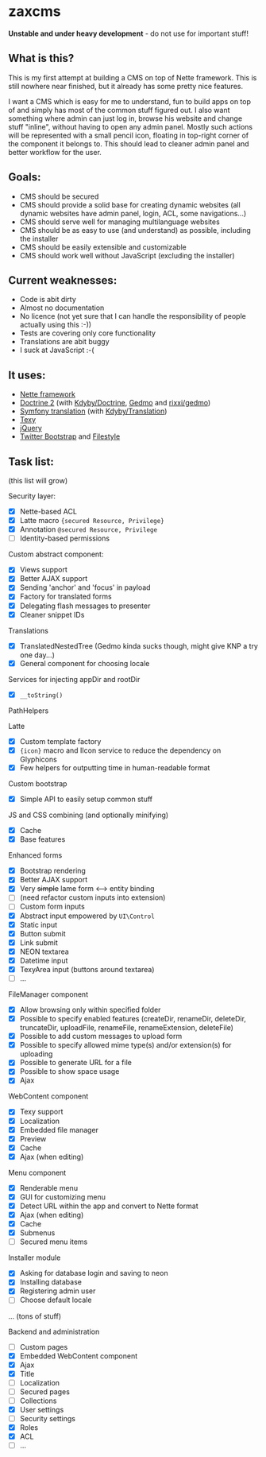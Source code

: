 zaxcms
======

**Unstable and under heavy development** - do not use for important stuff!

## What is this?

This is my first attempt at building a CMS on top of Nette framework. This is still nowhere near finished, but it already has some pretty nice features.

I want a CMS which is easy for me to understand, fun to build apps on top of and simply has most of the common stuff figured out. I also want something where admin can just log in, browse his website and change stuff "inline", without having to open any admin panel. Mostly such actions will be represented with a small pencil icon, floating in top-right corner of the component it belongs to. This should lead to cleaner admin panel and better workflow for the user.

## Goals:

- CMS should be secured
- CMS should provide a solid base for creating dynamic websites (all dynamic websites have admin panel, login, ACL, some navigations...)
- CMS should serve well for managing multilanguage websites
- CMS should be as easy to use (and understand) as possible, including the installer
- CMS should be easily extensible and customizable
- CMS should work well without JavaScript (excluding the installer)

## Current weaknesses:

- Code is abit dirty
- Almost no documentation
- No licence (not yet sure that I can handle the responsibility of people actually using this :-))
- Tests are covering only core functionality
- Translations are abit buggy
- I suck at JavaScript :-(

## It uses:
- [Nette framework](https://github.com/nette/nette)
- [Doctrine 2](https://github.com/doctrine/doctrine2) (with [Kdyby/Doctrine](https://github.com/Kdyby/Doctrine), [Gedmo](https://github.com/l3pp4rd/DoctrineExtensions) and [rixxi/gedmo](https://github.com/rixxi/gedmo))
- [Symfony translation](https://github.com/symfony/Translation) (with [Kdyby/Translation](https://github.com/Kdyby/Translation))
- [Texy](https://github.com/dg/texy)
- [jQuery](https://github.com/jquery/jquery)
- [Twitter Bootstrap](https://github.com/twbs/bootstrap) and [Filestyle](https://github.com/markusslima/bootstrap-filestyle)

## Task list:
(this list will grow)

Security layer:
- [x] Nette-based ACL
 - [x] Latte macro `{secured Resource, Privilege}`
 - [x] Annotation `@secured Resource, Privilege`
- [ ] Identity-based permissions

Custom abstract component:
- [x] Views support
- [x] Better AJAX support
- [x] Sending 'anchor' and 'focus' in payload
- [x] Factory for translated forms
- [x] Delegating flash messages to presenter
- [x] Cleaner snippet IDs

Translations
- [x] TranslatedNestedTree (Gedmo kinda sucks though, might give KNP a try one day...)
- [x] General component for choosing locale

Services for injecting appDir and rootDir
- [x] `__toString()`

PathHelpers

Latte
- [x] Custom template factory
- [x] `{icon}` macro and IIcon service to reduce the dependency on Glyphicons
- [x] Few helpers for outputting time in human-readable format

Custom bootstrap
- [x] Simple API to easily setup common stuff

JS and CSS combining (and optionally minifying)
- [x] Cache
- [x] Base features

Enhanced forms
- [x] Bootstrap rendering
- [x] Better AJAX support
- [x] Very ~~simple~~ lame form <--> entity binding
- [ ] (need refactor custom inputs into extension)
- [ ] Custom form inputs
 - [x] Abstract input empowered by `UI\Control`
 - [x] Static input
 - [x] Button submit
 - [x] Link submit
 - [x] NEON textarea
 - [x] Datetime input
 - [x] TexyArea input (buttons around textarea)
 - [ ] ...

FileManager component
- [x] Allow browsing only within specified folder
- [x] Possible to specify enabled features (createDir, renameDir, deleteDir, truncateDir, uploadFile, renameFile, renameExtension, deleteFile)
- [x] Possible to add custom messages to upload form
- [x] Possible to specify allowed mime type(s) and/or extension(s) for uploading
- [x] Possible to generate URL for a file
- [x] Possible to show space usage
- [x] Ajax

WebContent component
- [x] Texy support
- [x] Localization
- [x] Embedded file manager
- [x] Preview
- [x] Cache
- [x] Ajax (when editing)

Menu component
- [x] Renderable menu
- [x] GUI for customizing menu
- [x] Detect URL within the app and convert to Nette format
- [x] Ajax (when editing)
- [x] Cache
- [x] Submenus
- [ ] Secured menu items

Installer module
- [x] Asking for database login and saving to neon
- [x] Installing database
- [x] Registering admin user
- [ ] Choose default locale

... (tons of stuff)

Backend and administration
- [ ] Custom pages
 - [x] Embedded WebContent component
 - [x] Ajax
 - [x] Title
 - [ ] Localization
 - [ ] Secured pages
 - [ ] Collections
- [x] User settings
- [ ] Security settings
 - [x] Roles
 - [x] ACL
- [ ] ...
